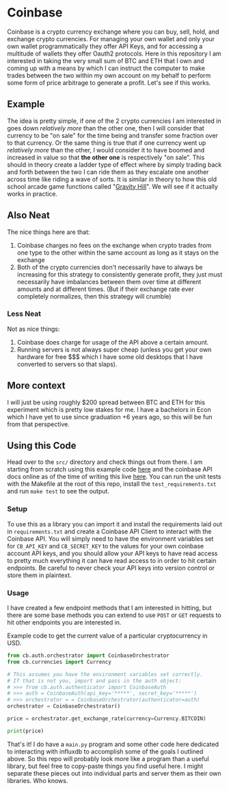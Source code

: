 # Coinbase

Coinbase is a crypto currency exchange where you can buy, sell, hold, and exchange crypto currencies. For managing your own wallet and only your own wallet programmatically they offer API Keys, and for accessing a multitude of wallets they offer Oauth2 protocols. Here in this repository I am interested in taking the very small sum of BTC and ETH that I own and coming up with a means by which I can instruct the computer to make trades between the two within my own account on my behalf to perform some form of price arbitrage to generate a profit. Let's see if this works.

## Example

The idea is pretty simple, if one of the 2 crypto currencies I am interested in goes down *relatively more* than the other one, then I will consider that currency to be "on sale" for the time being and transfer some fraction over to that currency. Or the same thing is true that if one currency went up *relatively more* than the other, I would consider it to have boomed and increased in value so that **the other one** is respectively "on sale". This should in theory create a ladder type of effect where by simply trading back and forth between the two I can ride them as they escalate one another across time like riding a wave of sorts. It is similar in theory to how this old school arcade game functions called "[Gravity Hill](https://www.youtube.com/watch?v=Xpzcpmk-TlY)". We will see if it actually works in practice.

## Also Neat

The nice things here are that:

1. Coinbase charges no fees on the exchange when crypto trades from one type to the other within the same account as long as it stays on the exchange
1. Both of the crypto currencies don't necessarily have to always be increasing for this strategy to consistently generate profit, they just must necessarily have imbalances between them over time at different amounts and at different times. (But if their exchange rate ever completely normalizes, then this strategy will crumble)

### Less Neat

Not as nice things:

1. Coinbase does charge for usage of the API above a certain amount.
1. Running servers is not always super cheap (unless you get your own hardware for free $$$ which I have some old desktops that I have converted to servers so that slaps).

## More context

I will just be using roughly $200 spread between BTC and ETH for this experiment which is pretty low stakes for me. I have a bachelors in Econ which I have yet to use since graduation +6 years ago, so this will be fun from that perspective.

## Using this Code

Head over to the `src/` directory and check things out from there. I am starting from scratch using this example code [here](https://developers.coinbase.com/docs/wallet/api-key-authentication) and the coinbase API docs online as of the time of writing this live [here](https://docs.cloud.coinbase.com/exchange/reference/exchangerestapi_getaccounts). You can run the unit tests with the Makefile at the root of this repo, install the `test_requirements.txt` and run `make test` to see the output.

### Setup

To use this as a library you can import it and install the requirements laid out in `requirements.txt` and create a Coinbase API Client to interact with the Coinbase API. You will simply need to have the environment variables set for `CB_API_KEY` and `CB_SECRET_KEY` to the values for your own coinbase account API keys, and you should allow your API keys to have read access to pretty much everything it can have read access to in order to hit certain endpoints. Be careful to never check your API keys into version control or store them in plaintext.

### Usage

I have created a few endpoint methods that I am interested in hitting, but there are some base methods you can extend to use `POST` or `GET` requests to hit other endpoints you are interested in.

Example code to get the current value of a particular cryptocurrency in USD.

```python
from cb.auth.orchestrator import CoinbaseOrchestrator
from cb.currencies import Currency

# This assumes you have the environment variables set correctly.
# If that is not you, import and pass in the auth object:
# >>> from cb.auth.authenticator import CoinbaseAuth
# >>> auth = CoinbaseAuth(api_key='*****', secret_key='*****')
# >>> orchestrator = = CoinbaseOrchestrator(authenticator=auth)
orchestrator = CoinbaseOrchestrator()

price = orchestrator.get_exchange_rate(currency=Currency.BITCOIN)

print(price)
```

That's it! I do have a `main.py` program and some other code here dedicated to interacting with influxdb to accomplish some of the goals I outlined above. So this repo will probably look more like a program than a useful library, but feel free to copy-paste things you find useful here. I might separate these pieces out into individual parts and server them as their own libraries. Who knows.
